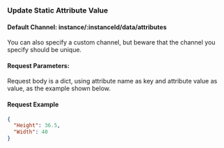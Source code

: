 ### Update Static Attribute Value

#### Default Channel: instance/:instanceId/data/attributes
You can also specify a custom channel, but beware that the channel you specify should be unique.

#### Request Parameters:

Request body is a dict, using attribute name as key and attribute value as value, as the example shown below.

#### Request Example

```json
{
  "Height": 36.5,
  "Width": 40
}
```
